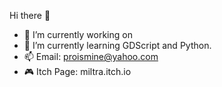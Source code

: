 Hi there 👋

- 🔭 I’m currently working on 
- 🌱 I’m currently learning GDScript and Python.
- 📫 Email: proismine@yahoo.com
- 🎮 Itch Page: miltra.itch.io
